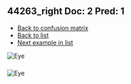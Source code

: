 ## 44263_right Doc: 2 Pred: 1
- [Back to confusion matrix](https://github.com/juliandewit/kaggle_retinopathy/blob/master/matrix.md)
- [Back to list](https://github.com/juliandewit/kaggle_retinopathy/blob/master/lists/21/list.md)
- [Next example in list](https://github.com/juliandewit/kaggle_retinopathy/blob/master/lists/21/44/444_left.md)

![Eye](https://retinopaty.blob.core.windows.net/size1024/44263_right_2.jpeg)

### 

![Eye]()
